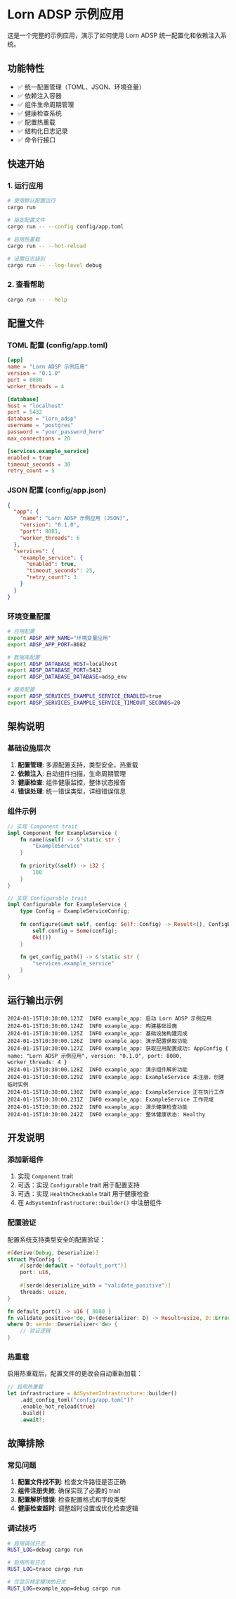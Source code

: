 # Lorn ADSP 示例应用

这是一个完整的示例应用，演示了如何使用 Lorn ADSP 统一配置化和依赖注入系统。

## 功能特性

- ✅ 统一配置管理（TOML、JSON、环境变量）
- ✅ 依赖注入容器
- ✅ 组件生命周期管理
- ✅ 健康检查系统
- ✅ 配置热重载
- ✅ 结构化日志记录
- ✅ 命令行接口

## 快速开始

### 1. 运行应用

```bash
# 使用默认配置运行
cargo run

# 指定配置文件
cargo run -- --config config/app.toml

# 启用热重载
cargo run -- --hot-reload

# 设置日志级别
cargo run -- --log-level debug
```

### 2. 查看帮助

```bash
cargo run -- --help
```

## 配置文件

### TOML 配置 (config/app.toml)

```toml
[app]
name = "Lorn ADSP 示例应用"
version = "0.1.0"
port = 8080
worker_threads = 4

[database]
host = "localhost"
port = 5432
database = "lorn_adsp"
username = "postgres"
password = "your_password_here"
max_connections = 20

[services.example_service]
enabled = true
timeout_seconds = 30
retry_count = 5
```

### JSON 配置 (config/app.json)

```json
{
  "app": {
    "name": "Lorn ADSP 示例应用 (JSON)",
    "version": "0.1.0",
    "port": 8081,
    "worker_threads": 6
  },
  "services": {
    "example_service": {
      "enabled": true,
      "timeout_seconds": 25,
      "retry_count": 3
    }
  }
}
```

### 环境变量配置

```bash
# 应用配置
export ADSP_APP_NAME="环境变量应用"
export ADSP_APP_PORT=8082

# 数据库配置
export ADSP_DATABASE_HOST=localhost
export ADSP_DATABASE_PORT=5432
export ADSP_DATABASE_DATABASE=adsp_env

# 服务配置
export ADSP_SERVICES_EXAMPLE_SERVICE_ENABLED=true
export ADSP_SERVICES_EXAMPLE_SERVICE_TIMEOUT_SECONDS=20
```

## 架构说明

### 基础设施层次

1. **配置管理**: 多源配置支持，类型安全，热重载
2. **依赖注入**: 自动组件扫描，生命周期管理
3. **健康检查**: 组件健康监控，整体状态报告
4. **错误处理**: 统一错误类型，详细错误信息

### 组件示例

```rust
// 实现 Component trait
impl Component for ExampleService {
    fn name(&self) -> &'static str {
        "ExampleService"
    }
    
    fn priority(&self) -> i32 {
        100
    }
}

// 实现 Configurable trait
impl Configurable for ExampleService {
    type Config = ExampleServiceConfig;
    
    fn configure(&mut self, config: Self::Config) -> Result<(), ConfigError> {
        self.config = Some(config);
        Ok(())
    }
    
    fn get_config_path() -> &'static str {
        "services.example_service"
    }
}
```

## 运行输出示例

```
2024-01-15T10:30:00.123Z  INFO example_app: 启动 Lorn ADSP 示例应用
2024-01-15T10:30:00.124Z  INFO example_app: 构建基础设施
2024-01-15T10:30:00.125Z  INFO example_app: 基础设施构建完成
2024-01-15T10:30:00.126Z  INFO example_app: 演示配置获取功能
2024-01-15T10:30:00.127Z  INFO example_app: 获取应用配置成功: AppConfig { name: "Lorn ADSP 示例应用", version: "0.1.0", port: 8080, worker_threads: 4 }
2024-01-15T10:30:00.128Z  INFO example_app: 演示组件解析功能
2024-01-15T10:30:00.129Z  INFO example_app: ExampleService 未注册，创建临时实例
2024-01-15T10:30:00.130Z  INFO example_app: ExampleService 正在执行工作
2024-01-15T10:30:00.231Z  INFO example_app: ExampleService 工作完成
2024-01-15T10:30:00.232Z  INFO example_app: 演示健康检查功能
2024-01-15T10:30:00.242Z  INFO example_app: 整体健康状态: Healthy
```

## 开发说明

### 添加新组件

1. 实现 `Component` trait
2. 可选：实现 `Configurable` trait 用于配置支持
3. 可选：实现 `HealthCheckable` trait 用于健康检查
4. 在 `AdSystemInfrastructure::builder()` 中注册组件

### 配置验证

配置系统支持类型安全的配置验证：

```rust
#[derive(Debug, Deserialize)]
struct MyConfig {
    #[serde(default = "default_port")]
    port: u16,
    
    #[serde(deserialize_with = "validate_positive")]
    threads: usize,
}

fn default_port() -> u16 { 8080 }
fn validate_positive<'de, D>(deserializer: D) -> Result<usize, D::Error> 
where D: serde::Deserializer<'de> {
    // 验证逻辑
}
```

### 热重载

启用热重载后，配置文件的更改会自动重新加载：

```rust
// 启用热重载
let infrastructure = AdSystemInfrastructure::builder()
    .add_config_toml("config/app.toml")?
    .enable_hot_reload(true)
    .build()
    .await?;
```

## 故障排除

### 常见问题

1. **配置文件找不到**: 检查文件路径是否正确
2. **组件注册失败**: 确保实现了必要的 trait
3. **配置解析错误**: 检查配置格式和字段类型
4. **健康检查超时**: 调整超时设置或优化检查逻辑

### 调试技巧

```bash
# 启用调试日志
RUST_LOG=debug cargo run

# 启用所有日志
RUST_LOG=trace cargo run

# 仅显示特定模块的日志
RUST_LOG=example_app=debug cargo run
```
